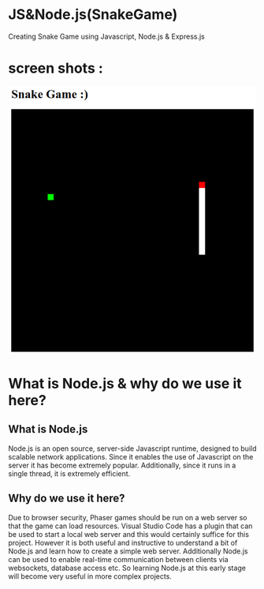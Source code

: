 # JS&Node.js(SnakeGame)
Creating Snake Game using Javascript, Node.js &amp; Express.js

# screen shots :

![](image/2021-07-16_22-03.png)

# What is Node.js & why do we use it here?

## What is Node.js

Node.js is an open source, server-side Javascript runtime, designed to build scalable network applications. Since it enables the use of Javascript on the server it has become extremely popular. Additionally, since it runs in a single thread, it is extremely efficient.



## Why do we use it here?

Due to browser security, Phaser games should be run on a web server so that the game can load resources. Visual Studio Code has a plugin that can be used to start a local web server and this would certainly suffice for this project. However it is both useful and instructive to understand a bit of Node.js and learn how to create a simple web server. Additionally Node.js can be used to enable real-time communication between clients via websockets, database access etc. So learning Node.js at this early stage will become very useful in more complex projects.
